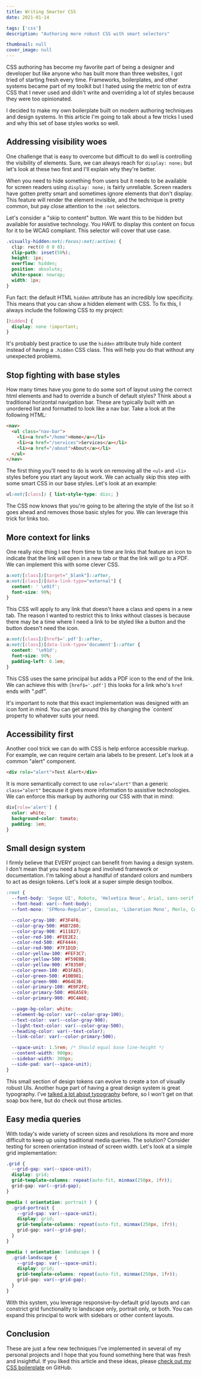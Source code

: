 ```yaml
---
title: Writing Smarter CSS
date: 2021-01-14

tags: ['css']
description: "Authoring more robust CSS with smart selectors"

thumbnail: null
cover_image: null
---
```


CSS authoring has become my favorite part of being a designer and developer but like anyone who has built more than three websites, I got tried of starting fresh every time. Frameworks, boilerplates, and other systems became part of my toolkit but I hated using the metric ton of extra CSS that I never used and didn't write and overriding a lot of styles because they were too opinionated.

I decided to make my own boilerplate built on modern authoring techniques and design systems. In this article I'm going to talk about a few tricks I used and why this set of base styles works so well.

## Addressing visibility woes

One challenge that is easy to overcome but difficult to do well is controlling the visibility of elements. Sure, we can always reach for `display: none;` but let's look at these two first and I'll explain why they're better.

When you need to hide something from users but it needs to be available for screen readers using `display: none;` is fairly unreliable. Screen readers have gotten pretty smart and sometimes ignore elements that don't display. This feature will render the element invisible, and the technique is pretty common, but pay close attention to the `:not` selectors.

Let's consider a "skip to content" button. We want this to be hidden but available for assistive technology. You HAVE to display this content on focus for it to be WCAG compliant. This selector will cover that use case.

```css
.visually-hidden:not(:focus):not(:active) {
  clip: rect(0 0 0 0);
  clip-path: inset(50%);
  height: 1px;
  overflow: hidden;
  position: absolute;
  white-space: nowrap;
  width: 1px;
}
```

Fun fact: the default HTML `hidden` attribute has an incredibly low specificity. This means that you can show a hidden element with CSS. To fix this, I always include the following CSS to my project:

```css
[hidden] {
  display: none !important;
}
```

It's probably best practice to use the `hidden` attribute truly hide content instead of having a `.hidden` CSS class. This will help you do that without any unexpected problems.

## Stop fighting with base styles

How many times have you gone to do some sort of layout using the correct html elements and had to override a bunch of default styles? Think about a traditional horizontal navigation bar. These are typically built with an unordered list and formatted to look like a nav bar. Take a look at the following HTML:

```html
<nav>
  <ul class="nav-bar">
    <li><a href="/home">Home</a></li>
    <li><a href="/services">Services</a></li>
    <li><a href="/about">About</a></li>
  </ul>
</nav>
```

The first thing you'll need to do is work on removing all the `<ul>` and `<li>` styles before you start any layout work. We can actually skip this step with some smart CSS in our base styles. Let's look at an example:

```css
ul:not([class]) { list-style-type: disc; }
```

The CSS now knows that you're going to be altering the style of the list so it goes ahead and removes those basic styles for you. We can leverage this trick for links too.

## More context for links

One really nice thing I see from time to time are links that feature an icon to indicate that the link will open in a new tab or that the link will go to a PDF. We can implement this with some clever CSS.

```css
a:not([class])[target="_blank"]::after,
a:not([class])[data-link-type="external"] {
  content: ' \e91f';
  font-size: 90%;
}
```

This CSS will apply to any link that doesn't have a class and opens in a new tab. The reason I wanted to restrict this to links without classes is because there may be a time where I need a link to be styled like a button and the button doesn't need the icon.

```css
a:not([class])[href$='.pdf']::after,
a:not([class])[data-link-type='document']::after {
  content: '\e91d';
  font-size: 90%;
  padding-left: 0.1em;
}
```

This CSS uses the same principal but adds a PDF icon to the end of the link. We can achieve this with `[href$='.pdf']` this looks for a link who's `href` ends with ".pdf".

<div class="callout--info">
<p>It's important to note that this exact implementation was designed with an icon font in mind. You can get around this by changing the `content` property to whatever suits your need.</p>
</div>

## Accessibility first

Another cool trick we can do with CSS is help enforce accessible markup. For example, we can require certain aria labels to be present. Let's look at a common "alert" component.

```html
<div role="alert">Test Alert</div>
```

It is more semantically correct to use `role="alert"` than a generic `class="alert"` because it gives more information to assistive technologies. We can enforce this markup by authoring our CSS with that in mind:

```css
div[role='alert'] {
  color: white;
  background-color: tomato;
  padding: 1em;
}
```

## Small design system

I firmly believe that EVERY project can benefit from having a design system. I don't mean that you need a huge and involved framework or documentation. I'm talking about a handful of standard colors and numbers to act as design tokens. Let's look at a super simple design toolbox.

```css
:root {
  --font-body: 'Segoe UI', Roboto, 'Helvetica Neue', Arial, sans-serif;
  --font-head: var(--font-body);
  --font-mono: 'SFMono-Regular', Consolas, 'Liberation Mono', Menlo, Courier, monospace;

  --color-gray-100: #F3F4F6;
  --color-gray-500: #6B7280;
  --color-gray-900: #111827;
  --color-red-100: #FEE2E2;
  --color-red-500: #EF4444;
  --color-red-900: #7F1D1D;
  --color-yellow-100: #FEF3C7;
  --color-yellow-500: #F59E0B;
  --color-yellow-900: #78350F;
  --color-green-100: #D1FAE5;
  --color-green-500: #10B981;
  --color-green-900: #064E3B;
  --color-primary-100: #E0F2FE;
  --color-primary-500: #0EA5E9;
  --color-primary-900: #0C4A6E;

  --page-bg-color: white;
  --element-bg-color: var(--color-gray-100);
  --text-color: var(--color-gray-900);
  --light-text-color: var(--color-gray-500);
  --heading-color: var(--text-color);
  --link-color: var(--color-primary-500);

  --space-unit: 1.5rem; /* Should equal base line-height */
  --content-width: 900px;
  --sidebar-width: 300px;
  --side-pad: var(--space-unit);
}
```

This small section of design tokens can evolve to create a ton of visually robust UIs. Another huge part of having a great design system is great typography. I've [talked a lot about typography](https://www.mattmcadams.com/posts/tags/typography/) before, so I won't get on that soap box here, but do check out those articles.

## Easy media queries

With today's wide variety of screen sizes and resolutions its more and more difficult to keep up using traditional media queries. The solution? Consider testing for screen orientation instead of screen width. Let's look at a simple grid implementation:

```css
.grid {
  --grid-gap: var(--space-unit);
  display: grid;
  grid-template-columns: repeat(auto-fit, minmax(250px, 1fr));
  grid-gap: var(--grid-gap);
}

@media ( orientation: portrait ) {
  .grid-portrait {
    --grid-gap: var(--space-unit);
    display: grid;
    grid-template-columns: repeat(auto-fit, minmax(250px, 1fr));
    grid-gap: var(--grid-gap);
  }
}

@media ( orientation: landscape ) {
  .grid-landscape {
    --grid-gap: var(--space-unit);
    display: grid;
    grid-template-columns: repeat(auto-fit, minmax(250px, 1fr));
    grid-gap: var(--grid-gap);
  }
}
```

With this system, you leverage responsive-by-default grid layouts and can constrict grid functionality to landscape only, portrait only, or both. You can expand this principal to work with sidebars or other content layouts.

## Conclusion

These are just a few new techniques I've implemented in several of my personal projects and I hope that you found something here that was fresh and insightful. If you liked this article and these ideas, please [check out my CSS boilerplate](https://github.com/MattMcAdams/CSS-Boilerplate) on GitHub.
